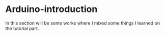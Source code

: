 # Arduino-introduction

In this section will be some works where I mixed some things I learned on the tutorial part.

